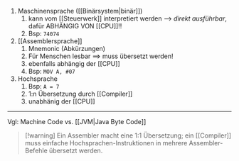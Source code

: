 1. Maschinensprache ([[Binärsystem|binär]])
	1. kann vom [[Steuerwerk]] interpretiert werden --> _direkt ausführbar_, dafür ABHÄNGIG VON [[CPU]]!!
	2. Bsp: `74074` 
2. [[Assemblersprache]]
	1. Mnemonic (Abkürzungen)
	2. Für Menschen lesbar ==> muss übersetzt werden!
	3. ebenfalls abhängig der [[CPU]]
	4. Bsp: `MOV A, #07`
3. Hochsprache
	1. Bsp: `A = 7`
	2. 1:n Übersetzung durch [[Compiler]]
	3. unabhänig der [[CPU]]


---

Vgl: Machine Code vs. [[JVM|Java Byte Code]]



> [!warning] Ein Assembler macht eine 1:1 Übersetzung; ein [[Compiler]] muss einfache Hochsprachen-Instruktionen in mehrere Assembler-Befehle übersetzt werden.


